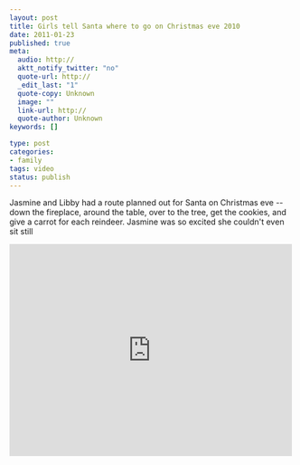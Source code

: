 ```yaml
--- 
layout: post
title: Girls tell Santa where to go on Christmas eve 2010
date: 2011-01-23
published: true
meta: 
  audio: http://
  aktt_notify_twitter: "no"
  quote-url: http://
  _edit_last: "1"
  quote-copy: Unknown
  image: ""
  link-url: http://
  quote-author: Unknown
keywords: []

type: post
categories: 
- family
tags: video
status: publish
---
```

Jasmine and Libby had a route planned out for Santa on Christmas eve -- down the fireplace, around the table, over to the tree, get the cookies, and give a carrot for each reindeer.  Jasmine was so excited she couldn't even sit still

<iframe src="http://player.vimeo.com/video/19071060?color=0" frameborder="0" height="375" width="500"></iframe>
